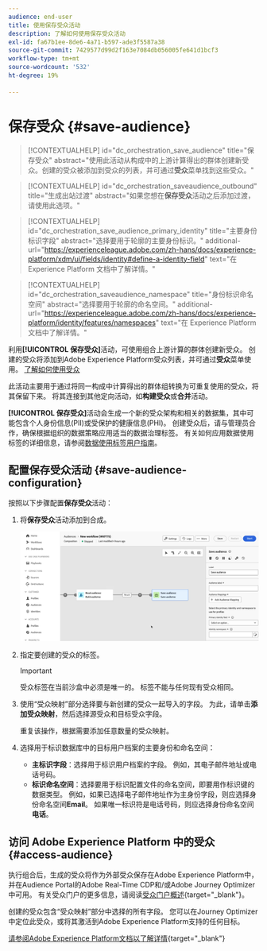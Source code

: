```yaml
---
audience: end-user
title: 使用保存受众活动
description: 了解如何使用保存受众活动
exl-id: fa67b1ee-8de6-4a71-b597-ade3f5587a38
source-git-commit: 7429577d99d2f163e7084db056005fe641d1bcf3
workflow-type: tm+mt
source-wordcount: '532'
ht-degree: 19%

---
```


# 保存受众 {#save-audience}

>[!CONTEXTUALHELP]
>id="dc_orchestration_save_audience"
>title="保存受众"
>abstract="使用此活动从构成中的上游计算得出的群体创建新受众。创建的受众被添加到受众的列表，并可通过&#x200B;**受众**&#x200B;菜单找到这些受众。"

>[!CONTEXTUALHELP]
>id="dc_orchestration_saveaudience_outbound"
>title="生成出站过渡"
>abstract="如果您想在&#x200B;**保存受众**&#x200B;活动之后添加过渡，请使用此选项。"

>[!CONTEXTUALHELP]
>id="dc_orchestration_save_audience_primary_identity"
>title="主要身份标识字段"
>abstract="选择要用于轮廓的主要身份标识。"
>additional-url="https://experienceleague.adobe.com/zh-hans/docs/experience-platform/xdm/ui/fields/identity#define-a-identity-field" text="在 Experience Platform 文档中了解详情。"

>[!CONTEXTUALHELP]
>id="dc_orchestration_saveaudience_namespace"
>title="身份标识命名空间"
>abstract="选择要用于轮廓的命名空间。"
>additional-url="https://experienceleague.adobe.com/zh-hans/docs/experience-platform/identity/features/namespaces" text="在 Experience Platform 文档中了解详情。"

利用&#x200B;**[!UICONTROL 保存受众]**&#x200B;活动，可使用组合上游计算的群体创建新受众。 创建的受众将添加到Adobe Experience Platform受众列表，并可通过&#x200B;**受众**&#x200B;菜单使用。 [了解如何使用受众](../../start/audiences.md)

此活动主要用于通过将同一构成中计算得出的群体组转换为可重复使用的受众，将其保留下来。 将其连接到其他定向活动，如&#x200B;**构建受众**&#x200B;或&#x200B;**合并**&#x200B;活动。

**[!UICONTROL 保存受众]**&#x200B;活动会生成一个新的受众架构和相关的数据集，其中可能包含个人身份信息(PII)或受保护的健康信息(PHI)。 创建受众后，请与管理员合作，确保根据组织的数据策略应用适当的数据治理标签。 有关如何应用数据使用标签的详细信息，请参阅[数据使用标签用户指南](https://experienceleague.adobe.com/zh-hans/docs/experience-platform/data-governance/labels/user-guide)。

## 配置保存受众活动 {#save-audience-configuration}

按照以下步骤配置&#x200B;**保存受众**&#x200B;活动：

1. 将&#x200B;**保存受众**&#x200B;活动添加到合成。

   ![](../assets/save-audience.png)

1. 指定要创建的受众的标签。

   >[!IMPORTANT]
   >
   >受众标签在当前沙盒中必须是唯一的。 标签不能与任何现有受众相同。

1. 使用“受众映射”部分选择要与新创建的受众一起导入的字段。 为此，请单击&#x200B;**添加受众映射**，然后选择源受众和目标受众字段。

   重复该操作，根据需要添加任意数量的受众映射。

1. 选择用于标识数据库中的目标用户档案的主要身份和命名空间：

   * **主标识字段**：选择用于标识用户档案的字段。 例如，其电子邮件地址或电话号码。
   * **标识命名空间**：选择要用于标识配置文件的命名空间，即要用作标识键的数据类型。 例如，如果已选择电子邮件地址作为主身份字段，则应选择身份命名空间&#x200B;**Email**。 如果唯一标识符是电话号码，则应选择身份命名空间&#x200B;**电话**。

## 访问 Adobe Experience Platform 中的受众 {#access-audience}

执行组合后，生成的受众将作为外部受众保存在Adobe Experience Platform中，并在Audience Portal的Adobe Real-Time CDP和/或Adobe Journey Optimizer中可用。 有关受众门户的更多信息，请阅读[受众门户概述](https://experienceleague.adobe.com/zh-hans/docs/experience-platform/segmentation/ui/audience-portal){target="_blank"}。

创建的受众包含“受众映射”部分中选择的所有字段。 您可以在Journey Optimizer中定位此受众，或将其激活到Adobe Experience Platform支持的任何目标。

[请参阅Adobe Experience Platform文档以了解详情](https://experienceleague.adobe.com/zh-hans/docs/experience-platform/segmentation/ui/audience-portal){target="_blank"}

<!--

## Example{#save-audience-example}

The following example illustrates a simple audience update from targeting. A scheduler is added to run the workflow once a month. A query recovers all the profiles subscribed to the different application services available. The **Save audience** activity updates the audience by deleting profiles that have unsubscribed from the service since the last workflow execution and by adding the newly subscribed profiles.
-->
